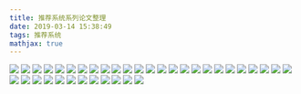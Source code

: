 ```yaml
---
title: 推荐系统系列论文整理
date: 2019-03-14 15:38:49
tags: 推荐系统
mathjax: true
---
```


![](http://ws1.sinaimg.cn/large/006wCagogy1g2jainwzdwj30zk0k0gm8.jpg)
![](http://ws1.sinaimg.cn/large/006wCagogy1g2jainwrqlj30zk0k074r.jpg)
![](http://ws1.sinaimg.cn/large/006wCagogy1g2jainxigtj30zk0k0abd.jpg)
![](http://ws1.sinaimg.cn/large/006wCagogy1g2jainwtqij30zk0k0gm5.jpg)
![](http://ws1.sinaimg.cn/large/006wCagogy1g2jainzfsyj30zk0k0n18.jpg)
![](http://ws1.sinaimg.cn/large/006wCagogy1g2jainzazqj30zk0k0wgm.jpg)
![](http://ws1.sinaimg.cn/large/006wCagogy1g2jainzfhlj30zk0k0jsn.jpg)
![](http://ws1.sinaimg.cn/large/006wCagogy1g2jainytavj30zk0k0aay.jpg)
![](http://ws1.sinaimg.cn/large/006wCagogy1g2jainzt2hj30zk0k0q56.jpg)
![](http://ws1.sinaimg.cn/large/006wCagogy1g2jaio1d8ij30zk0k0q5o.jpg)
![](http://ws1.sinaimg.cn/large/006wCagogy1g2jaio32ioj30zk0k0ta9.jpg)
![](http://ws1.sinaimg.cn/large/006wCagogy1g2jaio2y2mj30zk0k0gnx.jpg)
![](http://ws1.sinaimg.cn/large/006wCagogy1g2jaiomqd9j30zk0k03z4.jpg)
![](http://ws1.sinaimg.cn/large/006wCagogy1g2jaioc93fj30zk0k0mzw.jpg)
![](http://ws1.sinaimg.cn/large/006wCagogy1g2jaioxu9pj30zk0k0420.jpg)
![](http://ws1.sinaimg.cn/large/006wCagogy1g2jaip7sclj30zk0k0goa.jpg)
![](http://ws1.sinaimg.cn/large/006wCagogy1g2jaiov97xj30zk0k0djj.jpg)
![](http://ws1.sinaimg.cn/large/006wCagogy1g2jaipw97wj30zk0k0dj1.jpg)
![](http://ws1.sinaimg.cn/large/006wCagogy1g2jaioxgw2j30zk0k0q5y.jpg)
![](http://ws1.sinaimg.cn/large/006wCagogy1g2jaipj64hj30zk0k041m.jpg)
![](http://ws1.sinaimg.cn/large/006wCagogy1g2jaip1czdj30zk0k041f.jpg)
![](http://ws1.sinaimg.cn/large/006wCagogy1g2jaipuh8tj30zk0k0god.jpg)
![](http://ws1.sinaimg.cn/large/006wCagogy1g2jaipldgtj30zk0k0win.jpg)
![](http://ws1.sinaimg.cn/large/006wCagogy1g2jaiqpz12j30zk0k0gqz.jpg)
![](http://ws1.sinaimg.cn/large/006wCagogy1g2jaipcmcoj30zk0k0aah.jpg)
![](http://ws1.sinaimg.cn/large/006wCagogy1g2jaiq6xe3j30zk0k0wh2.jpg)
![](http://ws1.sinaimg.cn/large/006wCagogy1g2jair1tflj30zk0k0q67.jpg)
![](http://ws1.sinaimg.cn/large/006wCagogy1g2jair5p5uj30zk0k0jtt.jpg)
![](http://ws1.sinaimg.cn/large/006wCagogy1g2jaiq84njj30zk0k076l.jpg)
![](http://ws1.sinaimg.cn/large/006wCagogy1g2jaiqy7amj30zk0k0411.jpg)
![](http://ws1.sinaimg.cn/large/006wCagogy1g2jaiqb1k0j30zk0k075j.jpg)
![](http://ws1.sinaimg.cn/large/006wCagogy1g2jaiqx4ykj30zk0k0juu.jpg)
![](http://ws1.sinaimg.cn/large/006wCagogy1g2jaiqvfy3j30zk0k0go0.jpg)
![](http://ws1.sinaimg.cn/large/006wCagogy1g2jaiqvitqj30zk0k0q4y.jpg)
![](http://ws1.sinaimg.cn/large/006wCagogy1g2jairaiwuj30zk0k0ack.jpg)
![](http://ws1.sinaimg.cn/large/006wCagogy1g2jairb3y1j30zk0k00wq.jpg)
![](http://ws1.sinaimg.cn/large/006wCagogy1g2jair9c8ij30zk0k0aac.jpg)
